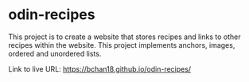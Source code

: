 # odin-recipes
This project is to create a website that stores recipes and links to other recipes within the website.
This project implements anchors, images, ordered and unordered lists. 

Link to live URL: https://bchan18.github.io/odin-recipes/
